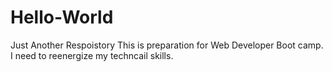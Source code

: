 # Hello-World
Just Another Respoistory
This is preparation for Web Developer Boot camp.
I need to reenergize my techncail skills.
